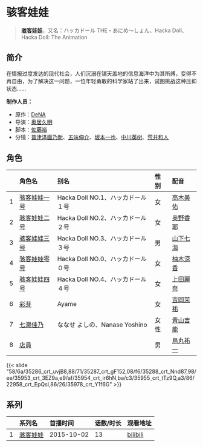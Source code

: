 # 骇客娃娃


> <u>**[骇客娃娃](http://bgm.tv/subject/132754)**</u>，又名：ハッカドール THE・あにめ～しょん、Hacka Doll、Hacka Doll: The Animation

## 简介


在情报过度发达的现代社会，人们沉溺在铺天盖地的信息海洋中为其所缚，变得不再自由，为了解决这一问题，一位年轻勇敢的科学家站了出来，试图挑战这种压抑状态……

**制作人员：**
- 原作：[DeNA](http://bgm.tv/person/27404)
- 导演：[奥居久明](http://bgm.tv/person/12885)
- 脚本：[佐藤裕](http://bgm.tv/person/21465)
- 分镜：[普津泽画乃新](http://bgm.tv/person/27311)、[五味伸介](http://bgm.tv/person/26848)、[坂本一也](http://bgm.tv/person/3419)、[中川英树](http://bgm.tv/person/21549)、[荒井和人](http://bgm.tv/person/21507)

## 角色

|     |   角色名   |   别名  | 性别 |  配音  |
|:--- |:------  |:----      |:---  |:--   |
| 1 | [骇客娃娃一号](http://bgm.tv/character/35286) | Hacka Doll NO.1、ハッカドール １号 | 女 | [高木美佑](http://bgm.tv/person/13687) |
| 2 | [骇客娃娃二号](http://bgm.tv/character/35287) | Hacka Doll NO.2、ハッカドール ２号 | 女 | [奥野香耶](http://bgm.tv/person/13686) |
| 3 | [骇客娃娃三号](http://bgm.tv/character/35288) | Hacka Doll NO.3、ハッカドール ３号 | 男 | [山下七海](http://bgm.tv/person/13685) |
| 4 | [骇客娃娃零号](http://bgm.tv/character/35953) | Hacka Doll NO.0、ハッカドール ０号 | 女 | [柚木涼香](http://bgm.tv/person/4007) |
| 5 | [骇客娃娃四号](http://bgm.tv/character/35954) | Hacka Doll NO.4、ハッカドール ４号 | 女 | [上田麗奈](http://bgm.tv/person/13164) |
| 6 | [彩芽](http://bgm.tv/character/35955) | Ayame | 女 | [吉岡茉祐](http://bgm.tv/person/13592) |
| 7 | [七濑佳乃](http://bgm.tv/character/22958) | ななせ よしの、Nanase Yoshino | 女性 | [青山吉能](http://bgm.tv/person/13684) |
| 8 | [店員](http://bgm.tv/character/35978) |  | 男 | [鳥丸祐一](http://bgm.tv/person/19594) |

{{< slide "58/6a/35286_crt_uvjB8,88/71/35287_crt_gF152,08/f6/35288_crt_Nnd87,98/ee/35953_crt_3EZ9a,e9/af/35954_crt_ir6hN,ba/c3/35955_crt_tTz9Q,a3/86/22958_crt_EpQsI,86/26/35978_crt_Y1f6G" >}}

## 系列

|     |   系列名   |   首播时间  | 话数/时长  | 观看地址 |
|:---  |:------    |:----      |:---       |:---  |
| 1 |[骇客娃娃](https://bgm.tv/subject/132754)| 2015-10-02 | 13 | [bilibili](https://www.bilibili.com/bangumi/play/ep70859)  |



